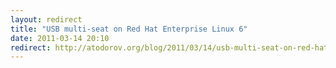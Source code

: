 ```yaml
---
layout: redirect
title: "USB multi-seat on Red Hat Enterprise Linux 6"
date: 2011-03-14 20:10
redirect: http://atodorov.org/blog/2011/03/14/usb-multi-seat-on-red-hat-enterprise-linux-6/
---
```


